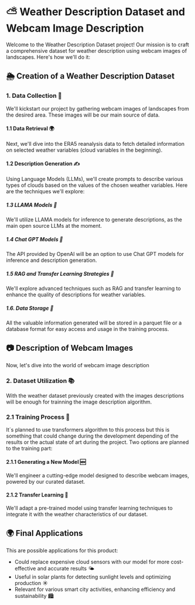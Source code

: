 # ⛅️ Weather Description Dataset and Webcam Image Description

Welcome to the Weather Description Dataset project! Our mission is to craft a comprehensive dataset for weather description using webcam images of landscapes. Here's how we'll do it:

## 🌦️ Creation of a Weather Description Dataset

### 1. Data Collection 📸

We'll kickstart our project by gathering webcam images of landscapes from the desired area. These images will be our main source of data.

#### 1.1 Data Retrieval 🌍

Next, we'll dive into the ERA5 reanalysis data to fetch detailed information on selected weather variables (cloud variables in the beginning).

#### 1.2 Description Generation ✍️

Using Language Models (LLMs), we'll create prompts to describe various types of clouds based on the values of the chosen weather variables. Here are the techniques we'll explore:

##### 1.3 LLAMA Models 🦙

We'll utilize LLAMA models for inference to generate descriptions, as the main open source LLMs at the moment.

##### 1.4 Chat GPT Models 💬

The API provided by OpenAI will be an option to use Chat GPT models for inference and description generation.

##### 1.5 RAG and Transfer Learning Strategies 🔄

We'll explore advanced techniques such as RAG and transfer learning to enhance the quality of descriptions for weather variables.

##### 1.6. Data Storage 💾

All the valuable information generated will be stored in a parquet file or a database format for easy access and usage in the training process.

## 📷 Description of Webcam Images

Now, let's dive into the world of webcam image description

### 2. Dataset Utilization 📚

With the weather dataset previously created with the images descriptions will be enough for trainning the image description algorithm.

### 2.1 Training Process 🚀

It´s planned to use transformers algorithm to this process but this is something that could change during the development depending of the results or the actual state of art during the project.
Two options are planned to the training part:

#### 2.1.1 Generating a New Model 🆕

We'll engineer a cutting-edge model designed to describe webcam images, powered by our curated dataset.

#### 2.1.2 Transfer Learning 🔄

We'll adapt a pre-trained model using transfer learning techniques to integrate it with the weather characteristics of our dataset.


## 🌍 Final Applications

This are possible applications for this product:

- Could replace expensive cloud sensors with our model for more cost-effective and accurate results 🌤️
- Useful in solar plants for detecting sunlight levels and optimizing production ☀️
- Relevant for various smart city activities, enhancing efficiency and sustainability 🏙️
